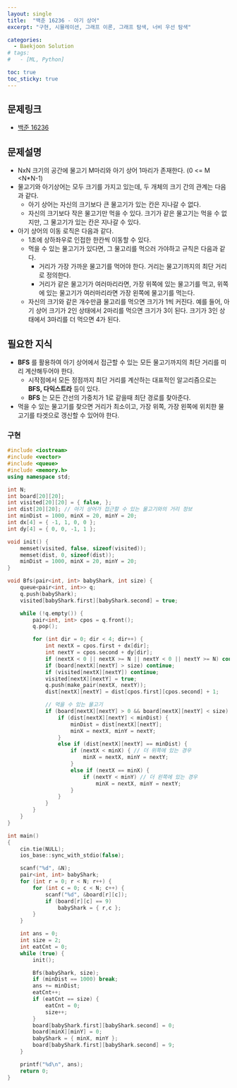 ```yaml
---
layout: single
title:  "백준 16236 - 아기 상어"
excerpt: "구현, 시뮬레이션, 그래프 이론, 그래프 탐색, 너비 우선 탐색"

categories:
  - Baekjoon Solution
# tags:
#   - [ML, Python]

toc: true
toc_sticky: true
---
```


## 문제링크
- [백준 16236](https://www.acmicpc.net/problem/16236)

## 문제설명
- NxN 크기의 공간에 물고기 M마리와 아기 상어 1마리가 존재한다. (0 <= M <N*N-1)
- 물고기와 아기상어는 모두 크기를 가지고 있는데, 두 개체의 크기 간의 관계는 다음과 같다.
    - 아기 상어는 자신의 크기보다 큰 물고기가 있는 칸은 지나갈 수 없다.
    - 자신의 크기보다 작은 물고기만 먹을 수 있다. 크기가 같은 물고기는 먹을 수 없지만, 그 물고기가 있는 칸은 지나갈 수 있다.
- 아기 상어의 이동 로직은 다음과 같다.
    - 1초에 상하좌우로 인접한 한칸씩 이동할 수 있다.
    - 먹을 수 있는 물고기가 있다면, 그 물고리를 먹으러 가야하고 규칙은 다음과 같다.
        - 거리가 가장 가까운 물고기를 먹어야 한다. 거리는 물고기까지의 최단 거리로 정의한다.
        - 거리가 같은 물고기가 여러마리라면, 가장 위쪽에 있는 물고기를 먹고, 위쪽에 있는 물고기가 여러마리라면 가장 왼쪽에 물고기를 먹는다.
    - 자신의 크기와 같은 개수만큼 물고리를 먹으면 크기가 1씩 커진다. 예를 들어, 아기 상어 크기가 2인 상태에서 2마리를 먹으면 크기가 3이 된다. 크기가 3인 상태에서 3마리를 더 먹으면 4가 된다.

## 필요한 지식
- **BFS** 를 활용하여 아기 상어에서 접근할 수 있는 모든 물고기까지의 최단 거리를 미리 계산해두어야 한다.
    - 시작점에서 모든 정점까지 최단 거리를 계산하는 대표적인 알고리즘으로는 **BFS, 다익스트라** 등이 있다.
    - **BFS** 는 모든 간선의 가중치가 1로 같을때 최단 경로를 찾아준다.
- 먹을 수 있는 물고기를 찾으면 거리가 최소이고, 가장 위쪽, 가장 왼쪽에 위치한 물고기를 타겟으로 갱신할 수 있어야 한다.

### 구현
```c++
#include <iostream>
#include <vector>
#include <queue>
#include <memory.h>
using namespace std;

int N;
int board[20][20];
int visited[20][20] = { false, };
int dist[20][20]; // 아기 상어가 접근할 수 있는 물고기와의 거리 정보
int minDist = 1000, minX = 20, minY = 20;
int dx[4] = { -1, 1, 0, 0 };
int dy[4] = { 0, 0, -1, 1 };

void init() {
	memset(visited, false, sizeof(visited));
	memset(dist, 0, sizeof(dist));
	minDist = 1000, minX = 20, minY = 20;
}

void Bfs(pair<int, int> babyShark, int size) {
	queue<pair<int, int>> q;
	q.push(babyShark);
	visited[babyShark.first][babyShark.second] = true;

	while (!q.empty()) {
		pair<int, int> cpos = q.front();
		q.pop();

		for (int dir = 0; dir < 4; dir++) {
			int nextX = cpos.first + dx[dir];
			int nextY = cpos.second + dy[dir];
			if (nextX < 0 || nextX >= N || nextY < 0 || nextY >= N) continue;
			if (board[nextX][nextY] > size) continue;
			if (visited[nextX][nextY]) continue;
			visited[nextX][nextY] = true;
			q.push(make_pair(nextX, nextY));
			dist[nextX][nextY] = dist[cpos.first][cpos.second] + 1;

			// 먹을 수 있는 물고기
			if (board[nextX][nextY] > 0 && board[nextX][nextY] < size) {
				if (dist[nextX][nextY] < minDist) {
					minDist = dist[nextX][nextY];
					minX = nextX, minY = nextY;
				}
				else if (dist[nextX][nextY] == minDist) {
					if (nextX < minX) { // 더 위쪽에 있는 경우
						minX = nextX, minY = nextY;
					}
					else if (nextX == minX) {
						if (nextY < minY) // 더 왼쪽에 있는 경우
							minX = nextX, minY = nextY;
					}
				}
			}
		}
	}
}

int main()
{
	cin.tie(NULL);
	ios_base::sync_with_stdio(false);

	scanf("%d", &N);
	pair<int, int> babyShark;
	for (int r = 0; r < N; r++) {
		for (int c = 0; c < N; c++) {
			scanf("%d", &board[r][c]);
			if (board[r][c] == 9) 
				babyShark = { r,c };
		}
	}

	int ans = 0;
	int size = 2;
	int eatCnt = 0;
	while (true) {
		init();

		Bfs(babyShark, size);
		if (minDist == 1000) break;
		ans += minDist;
		eatCnt++;
		if (eatCnt == size) {
			eatCnt = 0;
			size++;
		}
		board[babyShark.first][babyShark.second] = 0;
		board[minX][minY] = 0;
		babyShark = { minX, minY };
		board[babyShark.first][babyShark.second] = 9;
	}

	printf("%d\n", ans);
	return 0;
}

```
